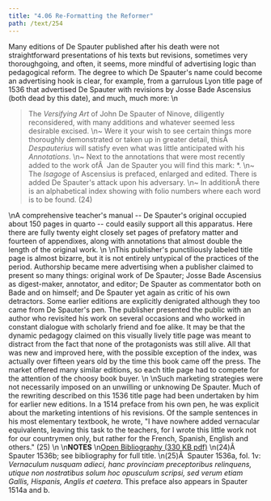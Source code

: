 ```yaml
---
title: "4.06 Re-Formatting the Reformer"
path: /text/254
---
```

Many editions of De Spauter published after his death were not straightforward presentations of his texts but revisions, sometimes very thoroughgoing, and often, it seems, more mindful of advertising logic than pedagogical reform. The degree to which De Spauter's name could become an advertising hook is clear, for example, from a garrulous Lyon title page of 1536 that advertised De Spauter with revisions by Josse Bade Ascensius (both dead by this date), and much, much more:\n<blockquote>The <em>Versifying Art</em> of John De Spauter of Ninove, diligently reconsidered, with many additions and whatever seemed less desirable excised.\n~ Were it your wish to see certain things more thoroughly demonstrated or taken up in greater detail, thisÂ  <em>Despauterius</em> will satisfy even what was little anticipated with his <em>Annotations</em>.\n~ Next to the annotations that were most recently added to the work ofÂ  Jan de Spauter you will find this mark: *.\n~ The <em>Isagoge</em> of Ascensius is prefaced, enlarged and edited. There is added De Spauter's attack upon his adversary.\n~ In additionÂ there is an alphabetical index showing with folio numbers where each word is to be found. (24)</blockquote>\nA comprehensive teacher's manual -- De Spauter's original occupied about 150 pages in quarto -- could easily support all this apparatus. Here there are fully twenty eight closely set pages of prefatory matter and fourteen of appendixes, along with annotations that almost double the length of the original work.\n\nThis publisher's punctiliously labeled title page is almost bizarre, but it is not entirely untypical of the practices of the period. Authorship became mere advertising when a publisher claimed to present so many things: original work of De Spauter; Josse Bade Ascensius as digest-maker, annotator, and editor; De Spauter as commentator both on Bade and on himself; and De Spauter yet again as critic of his own detractors. Some earlier editions are explicitly denigrated although they too came from De Spauter's pen. The publisher presented the public with an author who revisited his work on several occasions and who worked in constant dialogue with scholarly friend and foe alike. It may be that the dynamic pedagogy claimed on this visually lively title page was meant to distract from the fact that none of the protagonists was still alive. All that was new and improved here, with the possible exception of the index, was actually over fifteen years old by the time this book came off the press. The market offered many similar editions, so each title page had to compete for the attention of the choosy book buyer.\n\nSuch marketing strategies were not necessarily imposed on an unwilling or unknowing De Spauter. Much of the rewriting described on this 1536 title page had been undertaken by him for earlier new editions. In a 1514 preface from his own pen, he was explicit about the marketing intentions of his revisions. Of the sample sentences in his most elementary textbook, he wrote, "I have nowhere added vernacular equivalents, leaving this task to the teachers, for I wrote this little work not for our countrymen only, but rather for the French, Spanish, English and others." (25)\n\n<strong>NOTES</strong>\n<a href="http://www.humanismforsale.org/bibliography.pdf" target="new">Open Bibliography (330 KB pdf)</a>\n(24)Â  Spauter 1536b; see bibliography for full title.\n(25)Â  Spauter 1536a, fol. 1v: <em>Vernaculum nusquam adieci, hanc provinciam preceptoribus relinquens, utique non nostratibus solum hoc opusculum scripsi, sed verum etiam Gallis, Hispanis, Anglis et caetera</em>. This preface also appears in Spauter 1514a and b.
